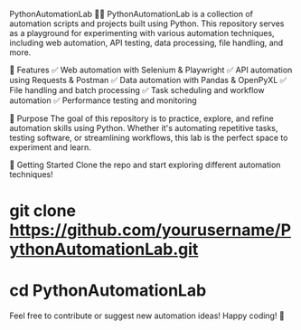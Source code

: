 PythonAutomationLab 🐍🤖
PythonAutomationLab is a collection of automation scripts and projects built using Python. This repository serves as a playground for experimenting with various automation techniques, including web automation, API testing, data processing, file handling, and more.

🔹 Features
✅ Web automation with Selenium & Playwright
✅ API automation using Requests & Postman
✅ Data automation with Pandas & OpenPyXL
✅ File handling and batch processing
✅ Task scheduling and workflow automation
✅ Performance testing and monitoring

🎯 Purpose
The goal of this repository is to practice, explore, and refine automation skills using Python. Whether it's automating repetitive tasks, testing software, or streamlining workflows, this lab is the perfect space to experiment and learn.

🚀 Getting Started
Clone the repo and start exploring different automation techniques!

 # git clone https://github.com/yourusername/PythonAutomationLab.git
 # cd PythonAutomationLab

Feel free to contribute or suggest new automation ideas! Happy coding! 🎉


